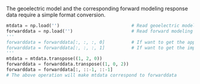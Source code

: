 The geoelectric model and the corresponding forward modeling response data require a simple format conversion.

```python
mtdata = np.load('')                           # Read geoelectric model data 
forwarddata = np.load('')                      # Read forward modeling data 
'''
forwarddata = forwarddata[:, :, :, 0]          # If want to get the apparent resistivity
forwarddata = forwarddata[:, :, :, 1]          # If want to get the impedance phases
'''
mtdata = mtdata.transpose((1, 2, 0))
forwarddata = forwarddata.transpose((1, 0, 2))
forwarddata = forwarddata[:, ::-1, ::-1]
# The above operation will make mtdata correspond to forwarddata
```
